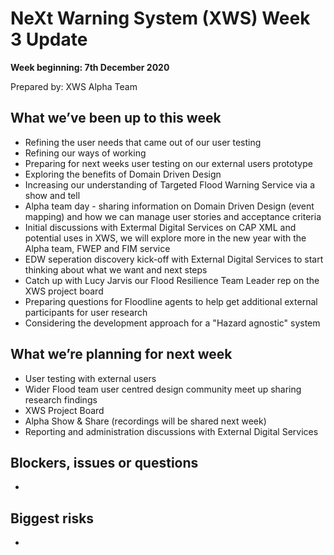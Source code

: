 # NeXt Warning System (XWS) Week 3 Update
**Week beginning: 7th December 2020** 

Prepared by: XWS Alpha Team

## What we’ve been up to this week

* Refining the user needs that came out of our user testing 
* Refining our ways of working
* Preparing for next weeks user testing on our external users prototype
* Exploring the benefits of Domain Driven Design
* Increasing our understanding of Targeted Flood Warning Service via a show and tell
* Alpha team day - sharing information on Domain Driven Design (event mapping) and how we can manage user stories and acceptance criteria 
* Initial discussions with Extermal Digital Services on CAP XML and potential uses in XWS, we will explore more in the new year with the Alpha team, FWEP and FIM service
* EDW seperation discovery kick-off with External Digital Services to start thinking about what we want and next steps
* Catch up with Lucy Jarvis our Flood Resilience Team Leader rep on the XWS project board
* Preparing questions for Floodline agents to help get additional external participants for user research
* Considering the development approach for a "Hazard agnostic" system

## What we’re planning for next week

* User testing with external users
* Wider Flood team user centred design community meet up sharing research findings
* XWS Project Board
* Alpha Show & Share (recordings will be shared next week)
* Reporting and administration discussions with External Digital Services


## Blockers, issues or questions

* 

## Biggest risks

* 
